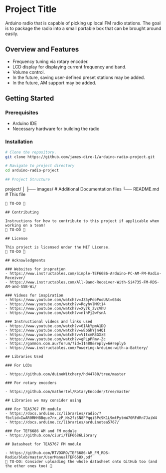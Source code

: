 # Project Title

Arduino radio that is capable of picking up local FM radio stations. The goal is to package the radio into a small portable box that can be brought around easily.

## Overview and Features

- Frequency tuning via rotary encoder.
- LCD display for displaying current frequency and band.
- Volume control.
- In the future, saving user-defined preset stations may be added.
- In the future, AM support may be added.

## Getting Started

### Prerequisites

- Arduino IDE
- Necessary hardware for building the radio

### Installation

```bash
# Clone the repository.
git clone https://github.com/james-dire-1/arduino-radio-project.git

# Navigate to project directory
cd arduino-radio-project

## Project Structure

```
project/
│
├── images/          # Additional Documentation files
└── README.md        # This file
```
🔴 TO-DO 🔴

## Contributing

Instructions for how to contribute to this project if applicable when working on a team!
🔴 TO-DO 🔴

## License

This project is licensed under the MIT License.
🔴 TO-DO 🔴

## Acknowledgments

### Websites for inspration
- https://www.instructables.com/Simple-TEF6686-Arduino-PC-AM-FM-Radio-Receiver/
- https://www.instructables.com/All-Band-Receiver-With-Si4735-FM-RDS-AM-and-SSB-Wi/

### Videos for inspiration
- https://www.youtube.com/watch?v=JZ5yPdoPooU&t=654s
- https://www.youtube.com/watch?v=RqyhvlMKt14 
- https://www.youtube.com/watch?v=Xy7k_ZvcVhU 
- https://www.youtube.com/watch?v=n1hPj2wfsnA 

### Instructional videos and links used
- https://www.youtube.com/watch?v=6IAkYpmA1DQ
- https://www.youtube.com/watch?v=wEbGhYjn4QI 
- https://www.youtube.com/watch?v=V1txmR8GXzE 
- https://www.youtube.com/watch?v=gPLpPFmv-Zc  
- https://gammon.com.au/forum/?id=11488&reply=6#reply6 
- https://www.instructables.com/Powering-Arduino-with-a-Battery/ 

## Libraries Used

### For LCDs

- https://github.com/duinoWitchery/hd44780/tree/master 

### For rotary encoders

- https://github.com/mathertel/RotaryEncoder/tree/master

## Libraries we may consider using

### For TEA5767 FM module
- https://docs.arduino.cc/libraries/radio/?fbclid=IwAR0RHHBBque7rx_zP_Ns2fzSN8FPqqi5Pc9K1L9mtPytmW70RFdRn7JaiW4 
- https://docs.arduino.cc/libraries/arduinotea5767/ 

### For TEF6686 AM and FM module
- https://github.com/ciuri/TEF6686Library

## Datasheet for TEA5767 FM module

- https://github.com/RTVDXRO/TEF6686-AM_FM_RDS-Radio/blob/master/UserManualTEF668X.pdf 
🔴 TO-DO: Consider uploading the whole datasheet onto GitHub too (and the other ones too) 🔴